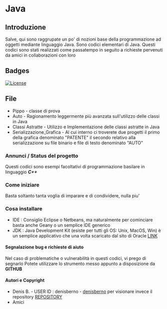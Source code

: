 # Java

## Introduzione 
Salve, qui sono raggrupate un po' di nozioni base della programmazione ad oggetti mediante linguaggio Java. Sono codici elementari di Java. Questi codici sono stati realizzati come passatempo in seguito a richieste pervenuti da amici in collaborazioni con loro 

## Badges
[![License](https://img.shields.io/github/license/italia/bootstrap-italia.svg)](https://github.com/italia/bootstrap-italia/blob/master/LICENSE) 

## File 
* Pippo - classe di prova 
* Auto - Ragionamento leggermente più avanzata sull'utilizzo delle classi in Java 
* Classi Astratte - Utilizzo e Implementazione delle classi astratte in Java 
* Serializzazione_Grafica - Al cui interno ci troverete due progetti il primo della grafica denominato "PATENTE" il secondo relativo alla serializzazione su file binario e file di testo denominato "AUTO"

### Annunci / Status del progetto
Questi codici sono esempi facoltativi di programmazione basilare in linguaggio ***C++*** 

### Come iniziare
Basta soltanto tanta voglia di imparare e di condividere, nulla piu'

### Cosa installare
* IDE : Consiglio Eclipse o Netbeans, ma naturalmente per cominciare basta anche Geany o un semplice IDE generico 
* JDK : Java Development Kit (esiste per tutti gli OS: Unix, MacOS, Win) è un semplice applicativo che una volta scaricato dal sito di Oracle [LINK](https://www.oracle.com/java/technologies/javase-jdk14-downloads.html) 


#### Segnalazione bug e richieste di aiuto
Nel caso di problematiche o vulnerabilità in questi codici, vi prego di segnarlo
Potete utilizzare lo strumento messo appunto a disposizione da **GITHUB**

#### Autori e Copyright

- Denis B. - USER ID : denisberno - [denisberno](https://github.com/denisberno) per visionare invece il repository [REPOSITORY](https://github.com/denisberno/Java)
- Amici  
